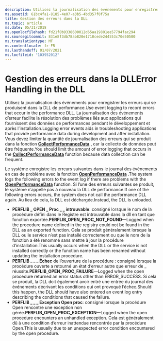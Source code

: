 ```yaml
---
description: Utilisez la journalisation des événements pour enregistrer les erreurs qui se produisent dans la DLL de performance.
ms.assetid: 61bc4fa1-8185-4e07-a3b5-4bd357f0f75a
title: Gestion des erreurs dans la DLL
ms.topic: article
ms.date: 05/31/2018
ms.openlocfilehash: fd21f0b9338600012d65aa19801ee57794fac294
ms.sourcegitcommit: 831e8f3db78ab820e1710cede244553c70e50500
ms.translationtype: MT
ms.contentlocale: fr-FR
ms.lasthandoff: 01/07/2021
ms.locfileid: "103952012"
---
```

# <a name="error-handling-in-the-dll"></a><span data-ttu-id="9c256-103">Gestion des erreurs dans la DLL</span><span class="sxs-lookup"><span data-stu-id="9c256-103">Error Handling in the DLL</span></span>

<span data-ttu-id="9c256-104">Utilisez la journalisation des événements pour enregistrer les erreurs qui se produisent dans la DLL de performance.</span><span class="sxs-lookup"><span data-stu-id="9c256-104">Use event logging to record errors that occur in the performance DLL.</span></span> <span data-ttu-id="9c256-105">La journalisation des événements d’erreur facilite la résolution des problèmes liés aux applications qui fournissent des données de performances pendant le développement et après l’installation.</span><span class="sxs-lookup"><span data-stu-id="9c256-105">Logging error events aids in troubleshooting applications that provide performance data during development and after installation.</span></span> <span data-ttu-id="9c256-106">Vous devez limiter la quantité de journalisation des erreurs qui se produit dans la fonction [**CollectPerformanceData**](/windows/win32/api/winperf/nc-winperf-pm_collect_proc) , car la collecte de données peut être fréquente.</span><span class="sxs-lookup"><span data-stu-id="9c256-106">You should limit the amount of error logging that occurs in the [**CollectPerformanceData**](/windows/win32/api/winperf/nc-winperf-pm_collect_proc) function because data collection can be frequent.</span></span>

<span data-ttu-id="9c256-107">Le système enregistre les erreurs suivantes dans le journal des événements en cas de problème avec la fonction [**OpenPerformanceData**](/previous-versions/windows/desktop/legacy/aa372200(v=vs.85)) .</span><span class="sxs-lookup"><span data-stu-id="9c256-107">The system logs the following errors to the event log if there are problems with the [**OpenPerformanceData**](/previous-versions/windows/desktop/legacy/aa372200(v=vs.85)) function.</span></span> <span data-ttu-id="9c256-108">Si l’une des erreurs suivantes se produit, le système n’appelle pas à nouveau la DLL de performance.</span><span class="sxs-lookup"><span data-stu-id="9c256-108">If one of the following errors occurs, the system does not call the performance DLL again.</span></span> <span data-ttu-id="9c256-109">Au lieu de cela, la DLL est déchargée.</span><span class="sxs-lookup"><span data-stu-id="9c256-109">Instead, the DLL is unloaded.</span></span>

-   <span data-ttu-id="9c256-110">**PERFLIB \_ OPEN \_ Proc \_ \_ introuvable**: consigné lorsque le nom de la procédure défini dans le Registre est introuvable dans la dll en tant que fonction exportée.</span><span class="sxs-lookup"><span data-stu-id="9c256-110">**PERFLIB\_OPEN\_PROC\_NOT\_FOUND**—Logged when the procedure name defined in the registry could not be found in the DLL as an exported function.</span></span> <span data-ttu-id="9c256-111">Cela se produit généralement lorsque la DLL ou le service n’est pas installé correctement ou que le nom de la fonction a été renommé sans mettre à jour la procédure d’installation.</span><span class="sxs-lookup"><span data-stu-id="9c256-111">This usually occurs when the DLL or the service is not installed correctly or the function name has been renamed without updating the installation procedure.</span></span>
-   <span data-ttu-id="9c256-112">**PERFLIB \_ \_ \_ Échec** de l’ouverture de la procédure : consigné lorsque la procédure ouverte a retourné un état d’erreur autre que erreur de \_ réussite.</span><span class="sxs-lookup"><span data-stu-id="9c256-112">**PERFLIB\_OPEN\_PROC\_FAILURE**—Logged when the open procedure returned an error status other than ERROR\_SUCCESS.</span></span> <span data-ttu-id="9c256-113">Si cela se produit, la DLL doit également avoir entré une entrée du journal des événements décrivant les conditions qui ont provoqué l’échec.</span><span class="sxs-lookup"><span data-stu-id="9c256-113">Should this happen, the DLL should have also entered an event log entry describing the conditions that caused the failure.</span></span>
-   <span data-ttu-id="9c256-114">**PERFLIB \_ \_ \_ Exception Open proc**: consigné lorsque la procédure Open rencontre une exception non gérée.</span><span class="sxs-lookup"><span data-stu-id="9c256-114">**PERFLIB\_OPEN\_PROC\_EXCEPTION**—Logged when the open procedure encounters an unhandled exception.</span></span> <span data-ttu-id="9c256-115">Cela est généralement dû à une condition d’erreur inattendue rencontrée par la procédure Open.</span><span class="sxs-lookup"><span data-stu-id="9c256-115">This is usually due to an unexpected error condition encountered by the open procedure.</span></span>

 

 
